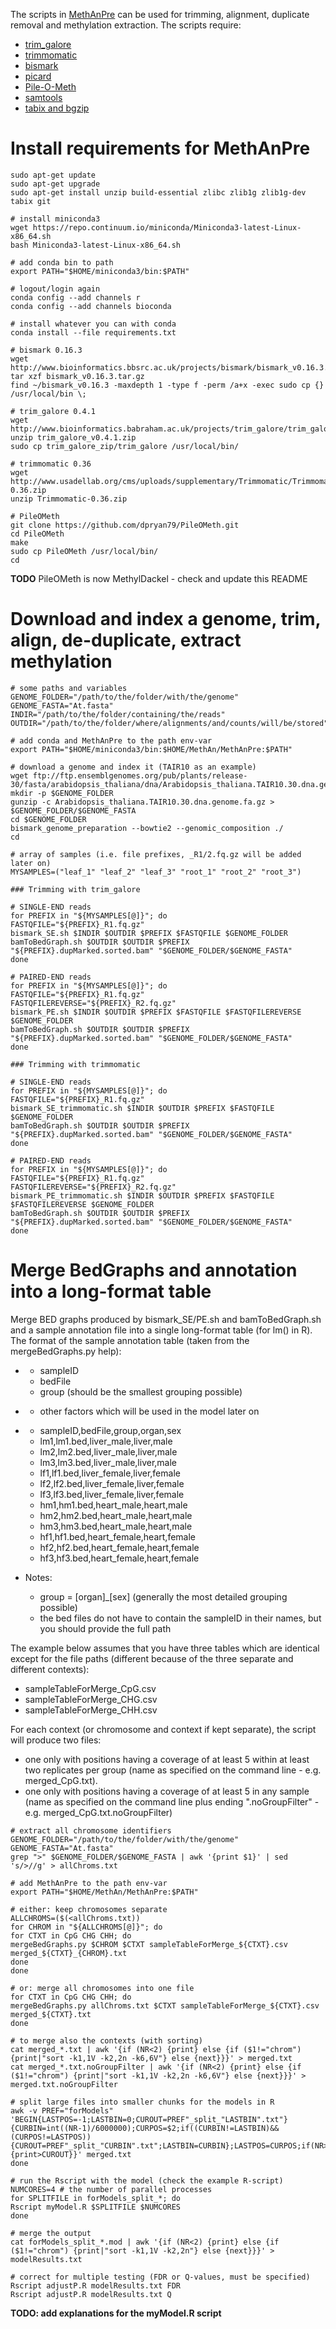 The scripts in [MethAnPre](MethAnPre) can be used for trimming, alignment, duplicate removal and methylation extraction. The scripts require:

* [trim_galore](http://www.bioinformatics.babraham.ac.uk/projects/trim_galore/)
* [trimmomatic](http://www.usadellab.org/cms/?page=trimmomatic)
* [bismark](http://www.bioinformatics.babraham.ac.uk/projects/bismark/)
* [picard](https://broadinstitute.github.io/picard)
* [Pile-O-Meth](https://bioconda.github.io/recipes/pileometh/README.html)
* [samtools](https://github.com/samtools/samtools)
* [tabix and bgzip](http://www.htslib.org/doc/tabix.html)


# Install requirements for MethAnPre

```SH
sudo apt-get update
sudo apt-get upgrade
sudo apt-get install unzip build-essential zlibc zlib1g zlib1g-dev tabix git

# install miniconda3
wget https://repo.continuum.io/miniconda/Miniconda3-latest-Linux-x86_64.sh
bash Miniconda3-latest-Linux-x86_64.sh

# add conda bin to path
export PATH="$HOME/miniconda3/bin:$PATH"

# logout/login again
conda config --add channels r
conda config --add channels bioconda

# install whatever you can with conda
conda install --file requirements.txt

# bismark 0.16.3
wget http://www.bioinformatics.bbsrc.ac.uk/projects/bismark/bismark_v0.16.3.tar.gz
tar xzf bismark_v0.16.3.tar.gz
find ~/bismark_v0.16.3 -maxdepth 1 -type f -perm /a+x -exec sudo cp {} /usr/local/bin \;

# trim_galore 0.4.1
wget http://www.bioinformatics.babraham.ac.uk/projects/trim_galore/trim_galore_v0.4.1.zip
unzip trim_galore_v0.4.1.zip
sudo cp trim_galore_zip/trim_galore /usr/local/bin/

# trimmomatic 0.36
wget http://www.usadellab.org/cms/uploads/supplementary/Trimmomatic/Trimmomatic-0.36.zip
unzip Trimmomatic-0.36.zip

# PileOMeth
git clone https://github.com/dpryan79/PileOMeth.git
cd PileOMeth
make
sudo cp PileOMeth /usr/local/bin/
cd
```

**TODO** PileOMeth is now MethylDackel - check and update this README


# Download and index a genome, trim, align, de-duplicate, extract methylation

```SH
# some paths and variables
GENOME_FOLDER="/path/to/the/folder/with/the/genome"
GENOME_FASTA="At.fasta"
INDIR="/path/to/the/folder/containing/the/reads"
OUTDIR="/path/to/the/folder/where/alignments/and/counts/will/be/stored"

# add conda and MethAnPre to the path env-var
export PATH="$HOME/miniconda3/bin:$HOME/MethAn/MethAnPre:$PATH"

# download a genome and index it (TAIR10 as an example)
wget ftp://ftp.ensemblgenomes.org/pub/plants/release-30/fasta/arabidopsis_thaliana/dna/Arabidopsis_thaliana.TAIR10.30.dna.genome.fa.gz
mkdir -p $GENOME_FOLDER
gunzip -c Arabidopsis_thaliana.TAIR10.30.dna.genome.fa.gz > $GENOME_FOLDER/$GENOME_FASTA
cd $GENOME_FOLDER
bismark_genome_preparation --bowtie2 --genomic_composition ./
cd

# array of samples (i.e. file prefixes, _R1/2.fq.gz will be added later on)
MYSAMPLES=("leaf_1" "leaf_2" "leaf_3" "root_1" "root_2" "root_3")

### Trimming with trim_galore

# SINGLE-END reads
for PREFIX in "${MYSAMPLES[@]}"; do
FASTQFILE="${PREFIX}_R1.fq.gz"
bismark_SE.sh $INDIR $OUTDIR $PREFIX $FASTQFILE $GENOME_FOLDER
bamToBedGraph.sh $OUTDIR $OUTDIR $PREFIX "${PREFIX}.dupMarked.sorted.bam" "$GENOME_FOLDER/$GENOME_FASTA"
done

# PAIRED-END reads
for PREFIX in "${MYSAMPLES[@]}"; do
FASTQFILE="${PREFIX}_R1.fq.gz"
FASTQFILEREVERSE="${PREFIX}_R2.fq.gz"
bismark_PE.sh $INDIR $OUTDIR $PREFIX $FASTQFILE $FASTQFILEREVERSE $GENOME_FOLDER
bamToBedGraph.sh $OUTDIR $OUTDIR $PREFIX "${PREFIX}.dupMarked.sorted.bam" "$GENOME_FOLDER/$GENOME_FASTA"
done

### Trimming with trimmomatic

# SINGLE-END reads
for PREFIX in "${MYSAMPLES[@]}"; do
FASTQFILE="${PREFIX}_R1.fq.gz"
bismark_SE_trimmomatic.sh $INDIR $OUTDIR $PREFIX $FASTQFILE $GENOME_FOLDER
bamToBedGraph.sh $OUTDIR $OUTDIR $PREFIX "${PREFIX}.dupMarked.sorted.bam" "$GENOME_FOLDER/$GENOME_FASTA"
done

# PAIRED-END reads
for PREFIX in "${MYSAMPLES[@]}"; do
FASTQFILE="${PREFIX}_R1.fq.gz"
FASTQFILEREVERSE="${PREFIX}_R2.fq.gz"
bismark_PE_trimmomatic.sh $INDIR $OUTDIR $PREFIX $FASTQFILE $FASTQFILEREVERSE $GENOME_FOLDER
bamToBedGraph.sh $OUTDIR $OUTDIR $PREFIX "${PREFIX}.dupMarked.sorted.bam" "$GENOME_FOLDER/$GENOME_FASTA"
done
```


# Merge BedGraphs and annotation into a long-format table

Merge BED graphs produced by bismark_SE/PE.sh and bamToBedGraph.sh and a sample annotation file into a single long-format table (for lm() in R). The format of the sample annotation table (taken from the mergeBedGraphs.py help):

* <required columns>

    * sampleID
    * bedFile
    * group (should be the smallest grouping possible)

* <optional columns>

    * other factors which will be used in the model later on

* <example>

    * sampleID,bedFile,group,organ,sex
    * lm1,lm1.bed,liver_male,liver,male
    * lm2,lm2.bed,liver_male,liver,male
    * lm3,lm3.bed,liver_male,liver,male
    * lf1,lf1.bed,liver_female,liver,female
    * lf2,lf2.bed,liver_female,liver,female
    * lf3,lf3.bed,liver_female,liver,female
    * hm1,hm1.bed,heart_male,heart,male
    * hm2,hm2.bed,heart_male,heart,male
    * hm3,hm3.bed,heart_male,heart,male
    * hf1,hf1.bed,heart_female,heart,female
    * hf2,hf2.bed,heart_female,heart,female
    * hf3,hf3.bed,heart_female,heart,female

* Notes:

    * group = [organ]_[sex] (generally the most detailed grouping possible)
    * the bed files do not have to contain the sampleID in their names, but you should provide the full path

The example below assumes that you have three tables which are identical except for the file paths (different because of the three separate and different contexts):

* sampleTableForMerge_CpG.csv
* sampleTableForMerge_CHG.csv
* sampleTableForMerge_CHH.csv

For each context (or chromosome and context if kept separate), the script will produce two files:

* one only with positions having a coverage of at least 5 within at least two replicates per group (name as specified on the command line - e.g. merged_CpG.txt).
* one only with positions having a coverage of at least 5 in any sample (name as specified on the command line plus ending ".noGroupFilter" - e.g. merged_CpG.txt.noGroupFilter)


```SH
# extract all chromosome identifiers
GENOME_FOLDER="/path/to/the/folder/with/the/genome"
GENOME_FASTA="At.fasta"
grep ">" $GENOME_FOLDER/$GENOME_FASTA | awk '{print $1}' | sed 's/>//g' > allChroms.txt

# add MethAnPre to the path env-var
export PATH="$HOME/MethAn/MethAnPre:$PATH"

# either: keep chromosomes separate
ALLCHROMS=($(<allChroms.txt))
for CHROM in "${ALLCHROMS[@]}"; do
for CTXT in CpG CHG CHH; do
mergeBedGraphs.py $CHROM $CTXT sampleTableForMerge_${CTXT}.csv merged_${CTXT}_{CHROM}.txt
done
done

# or: merge all chromosomes into one file
for CTXT in CpG CHG CHH; do
mergeBedGraphs.py allChroms.txt $CTXT sampleTableForMerge_${CTXT}.csv merged_${CTXT}.txt
done

# to merge also the contexts (with sorting)
cat merged_*.txt | awk '{if (NR<2) {print} else {if ($1!="chrom") {print|"sort -k1,1V -k2,2n -k6,6V"} else {next}}}' > merged.txt
cat merged_*.txt.noGroupFilter | awk '{if (NR<2) {print} else {if ($1!="chrom") {print|"sort -k1,1V -k2,2n -k6,6V"} else {next}}}' > merged.txt.noGroupFilter

# split large files into smaller chunks for the models in R
awk -v PREF="forModels" 'BEGIN{LASTPOS=-1;LASTBIN=0;CUROUT=PREF"_split_"LASTBIN".txt"}{CURBIN=int((NR-1)/6000000);CURPOS=$2;if((CURBIN!=LASTBIN)&&(CURPOS!=LASTPOS)){CUROUT=PREF"_split_"CURBIN".txt";LASTBIN=CURBIN};LASTPOS=CURPOS;if(NR>1){print>CUROUT}}' merged.txt
done

# run the Rscript with the model (check the example R-script)
NUMCORES=4 # the number of parallel processes
for SPLITFILE in forModels_split_*; do
Rscript myModel.R $SPLITFILE $NUMCORES
done

# merge the output
cat forModels_split_*.mod | awk '{if (NR<2) {print} else {if ($1!="chrom") {print|"sort -k1,1V -k2,2n"} else {next}}}' > modelResults.txt

# correct for multiple testing (FDR or Q-values, must be specified)
Rscript adjustP.R modelResults.txt FDR
Rscript adjustP.R modelResults.txt Q
```

**TODO: add explanations for the myModel.R script**






